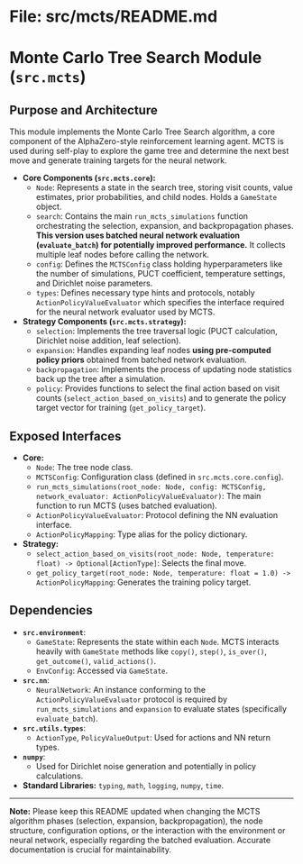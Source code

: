 # File: src/mcts/README.md
# Monte Carlo Tree Search Module (`src.mcts`)

## Purpose and Architecture

This module implements the Monte Carlo Tree Search algorithm, a core component of the AlphaZero-style reinforcement learning agent. MCTS is used during self-play to explore the game tree and determine the next best move and generate training targets for the neural network.

-   **Core Components (`src.mcts.core`):**
    -   `Node`: Represents a state in the search tree, storing visit counts, value estimates, prior probabilities, and child nodes. Holds a `GameState` object.
    -   `search`: Contains the main `run_mcts_simulations` function orchestrating the selection, expansion, and backpropagation phases. **This version uses batched neural network evaluation (`evaluate_batch`) for potentially improved performance.** It collects multiple leaf nodes before calling the network.
    -   `config`: Defines the `MCTSConfig` class holding hyperparameters like the number of simulations, PUCT coefficient, temperature settings, and Dirichlet noise parameters.
    -   `types`: Defines necessary type hints and protocols, notably `ActionPolicyValueEvaluator` which specifies the interface required for the neural network evaluator used by MCTS.
-   **Strategy Components (`src.mcts.strategy`):**
    -   `selection`: Implements the tree traversal logic (PUCT calculation, Dirichlet noise addition, leaf selection).
    -   `expansion`: Handles expanding leaf nodes **using pre-computed policy priors** obtained from batched network evaluation.
    -   `backpropagation`: Implements the process of updating node statistics back up the tree after a simulation.
    -   `policy`: Provides functions to select the final action based on visit counts (`select_action_based_on_visits`) and to generate the policy target vector for training (`get_policy_target`).

## Exposed Interfaces

-   **Core:**
    -   `Node`: The tree node class.
    -   `MCTSConfig`: Configuration class (defined in `src.mcts.core.config`).
    -   `run_mcts_simulations(root_node: Node, config: MCTSConfig, network_evaluator: ActionPolicyValueEvaluator)`: The main function to run MCTS (uses batched evaluation).
    -   `ActionPolicyValueEvaluator`: Protocol defining the NN evaluation interface.
    -   `ActionPolicyMapping`: Type alias for the policy dictionary.
-   **Strategy:**
    -   `select_action_based_on_visits(root_node: Node, temperature: float) -> Optional[ActionType]`: Selects the final move.
    -   `get_policy_target(root_node: Node, temperature: float = 1.0) -> ActionPolicyMapping`: Generates the training policy target.

## Dependencies

-   **`src.environment`**:
    -   `GameState`: Represents the state within each `Node`. MCTS interacts heavily with `GameState` methods like `copy()`, `step()`, `is_over()`, `get_outcome()`, `valid_actions()`.
    -   `EnvConfig`: Accessed via `GameState`.
-   **`src.nn`**:
    -   `NeuralNetwork`: An instance conforming to the `ActionPolicyValueEvaluator` protocol is required by `run_mcts_simulations` and `expansion` to evaluate states (specifically `evaluate_batch`).
-   **`src.utils.types`**:
    -   `ActionType`, `PolicyValueOutput`: Used for actions and NN return types.
-   **`numpy`**:
    -   Used for Dirichlet noise generation and potentially in policy calculations.
-   **Standard Libraries:** `typing`, `math`, `logging`, `numpy`, `time`.

---

**Note:** Please keep this README updated when changing the MCTS algorithm phases (selection, expansion, backpropagation), the node structure, configuration options, or the interaction with the environment or neural network, especially regarding the batched evaluation. Accurate documentation is crucial for maintainability.